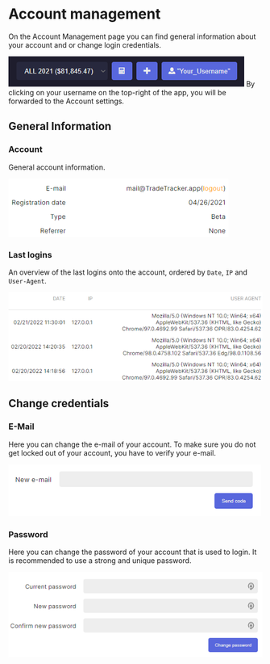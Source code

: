 # Account management
On the Account Management page you can find general information about your account and or change login credentials.

![UserSettings](usersettingsicon.PNG)
By clicking on your username on the top-right of the app, you will be forwarded to the Account settings.

## General Information

### Account
General account information.

![General account info](generalaccountinfo.PNG)

### Last logins
An overview of the last logins onto the account, ordered by `Date`, `IP` and `User-Agent`.

![Last Logins](lastloginsbyip.PNG)

## Change credentials

### E-Mail
Here you can change the e-mail of your account. To make sure you do not get locked out of your account, you have to verify your e-mail.

![Change E-Mail](changemail.PNG)
### Password
Here you can change the password of your account that is used to login. It is recommended to use a strong and unique password.

![Change Password](changepassword.PNG)
